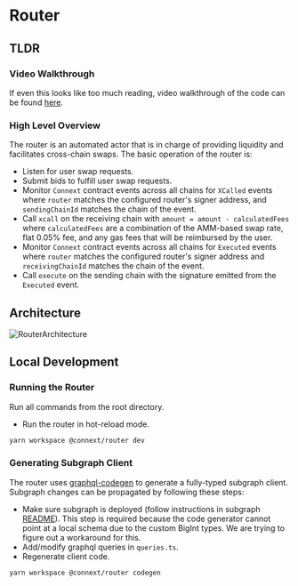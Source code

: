 # Router

## TLDR

### Video Walkthrough

If even this looks like too much reading, video walkthrough of the code can be found [here](https://youtu.be/qApqoUXplyU).

### High Level Overview

The router is an automated actor that is in charge of providing liquidity and facilitates cross-chain swaps. The basic operation of the router is:

- Listen for user swap requests.
- Submit bids to fulfill user swap requests.
- Monitor `Connext` contract events across all chains for `XCalled` events where `router` matches the configured router's signer address, and `sendingChainId` matches the chain of the event.
- Call `xcall` on the receiving chain with `amount = amount - calculatedFees` where `calculatedFees` are a combination of the AMM-based swap rate, flat 0.05% fee, and any gas fees that will be reimbursed by the user.
- Monitor `Connext` contract events across all chains for `Executed` events where `router` matches the configured router's signer address and `receivingChainId` matches the chain of the event.
- Call `execute` on the sending chain with the signature emitted from the `Executed` event.

## Architecture

![RouterArchitecture](../documentation/assets/Router.png)

## Local Development

### Running the Router

Run all commands from the root directory.

- Run the router in hot-reload mode.

```sh
yarn workspace @connext/router dev
```

### Generating Subgraph Client

The router uses [graphql-codegen](https://www.graphql-code-generator.com) to generate a fully-typed subgraph client. Subgraph changes can be propagated by following these steps:

- Make sure subgraph is deployed (follow instructions in subgraph [README](../subgraph/README.md)). This step is required because the code generator cannot point at a local schema due to the custom BigInt types. We are trying to figure out a workaround for this.
- Add/modify graphql queries in `queries.ts`.
- Regenerate client code.

```sh
yarn workspace @connext/router codegen
```
